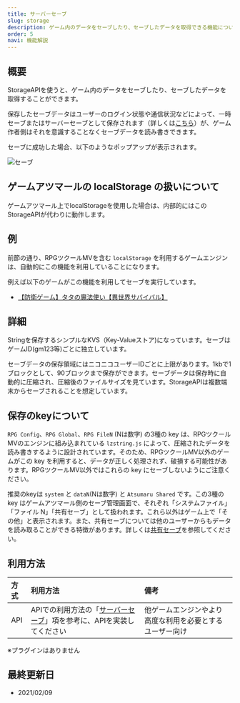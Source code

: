 ```yaml
---
title: サーバーセーブ
slug: storage
description: ゲーム内のデータをセーブしたり、セーブしたデータを取得できる機能について
order: 5
navi: 機能解説
---
```

    
## 概要
StorageAPIを使うと、ゲーム内のデータをセーブしたり、セーブしたデータを取得することができます。
  
保存したセーブデータはユーザーのログイン状態や通信状況などによって、一時セーブまたはサーバーセーブとして保存されます（詳しくは[こちら](https://qa.nicovideo.jp/faq/show/6584)）が、ゲーム作者側はそれを意識することなくセーブデータを読み書きできます。
  
セーブに成功した場合、以下のようなポップアップが表示されます。
  
![セーブ](/images/storage.png)
  
    
## ゲームアツマールの localStorage の扱いについて
ゲームアツマール上でlocalStorageを使用した場合は、内部的にはこのStorageAPIが代わりに動作します。
    
## 例
前節の通り、RPGツクールMVを含む `localStorage` を利用するゲームエンジンは、自動的にこの機能を利用していることになります。
  
例えば以下のゲームがこの機能を利用してセーブを実行しています。
  -  [【防衛ゲーム】タタの魔法使い【異世界サバイバル】](https://game.nicovideo.jp/atsumaru/games/gm7601)
    
## 詳細
Stringを保存するシンプルなKVS（Key-Valueストア)になっています。セーブはゲームID(gm123等)ごとに独立しています。
  
セーブデータの保存領域にはニコニコユーザーIDごとに上限があります。1kbで1ブロックとして、90ブロックまで保存ができます。セーブデータは保存時に自動的に圧縮され、圧縮後のファイルサイズを見ています。StorageAPIは複数端末からセーブされることを想定しています。
    
## 保存のkeyについて
`RPG Config`、`RPG Global`、`RPG FileN` (Nは数字) の3種の key は、RPGツクールMVのエンジンに組み込まれている `lzstring.js` によって、圧縮されたデータを読み書きするように設計されています。そのため、RPGツクールMV以外のゲームがこの key を利用すると、データが正しく処理されず、破損する可能性があります。RPGツクールMV以外ではこれらの key にセーブしないようにご注意ください。
  
推奨のkeyは `system` と `dataN`(Nは数字) と `Atsumaru Shared` です。この3種の key はゲームアツマール側のセーブ管理画面で、それぞれ「システムファイル」「ファイル N」「共有セーブ」として扱われます。これら以外はゲーム上で「その他」と表示されます。また、共有セーブについては他のユーザーからもデータを読み取ることができる特徴があります。詳しくは[共有セーブ](/shared-save)を参照してください。
    
## 利用方法

方式|利用方法|備考
:---|:---|:---
API|APIでの利用方法の「[サーバーセーブ](/apis/storage)」項を参考に、APIを実装してください|他ゲームエンジンやより高度な利用を必要とするユーザー向け
    
※プラグインはありません
    
## 最終更新日
 - 2021/02/09
